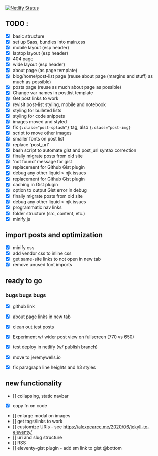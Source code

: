 [![Netlify Status](https://api.netlify.com/api/v1/badges/023cfd7e-5ee3-40d9-83ee-7726fc73fd2f/deploy-status)](https://app.netlify.com/sites/jeremywellsio/deploys)

## TODO : 
- [x] basic structure
- [x] set up Sass, bundles into main.css
- [x] mobile layout (esp header)
- [x] laptop layout (esp header)
- [x] 404 page
- [x] wide layout (esp header)
- [x] about page (as page template)
- [x] blog/home/post-list page (reuse about page (margins and stuff) as much as possible)
- [x] posts page (reuse as much about page as possible)
- [x] Change var names in postlist template
- [x] Get post links to work
- [x] revisit post-list styling, mobile and notebook
- [x] styling for bulleted lists
- [x] styling for code snippets
- [x] images moved and styled
- [x] fix `{:class="post-splash"}` tag, also `{:class="post-img}`
- [x] script to move other images
- [x] smaller fonts on post list
- [x] replace 'post_url'
- [x] bash script to automate gist and post_url syntax correction
- [x] finally migrate posts from old site
- [x] 'not found' message for gist
- [x] replacement for Github Gist plugin
- [x] debug any other liquid > njk issues
- [x] replacement for Github Gist plugin
- [x] caching in Gist plugin
- [x] option to output Gist error in debug
- [x] finally migrate posts from old site
- [x] debug any other liquid > njk issues
- [x] programmatic nav links
- [x] folder structure (src, content, etc.)
- [x] minify js

## import posts and optimization
- [x] minify css
- [x] add vendor css to inline css
- [x] get same-site links to not open in new tab
- [x] remove unused font imports

## ready to go

### bugs bugs bugs
- [x] github link
- [x] about page links in new tab
- [x] clean out test posts
- [x] Experiment w/ wider post view on fullscreen (770 vs 650)

- [x] test deploy in netlify (w/ publish branch)
- [x] move to jeremywells.io
- [x] fix paragraph line heights and h3 styles


## new functionality
- [] collapsing, static navbar
- [x] copy fn on code
- [] enlarge modal on images
- [] get tags/links to work
- [] customize URIs - see https://alexpearce.me/2020/06/jekyll-to-eleventy/
- [] uri and slug structure
- [] RSS
- [] eleventy-gist plugin - add sm link to gist @bottom
